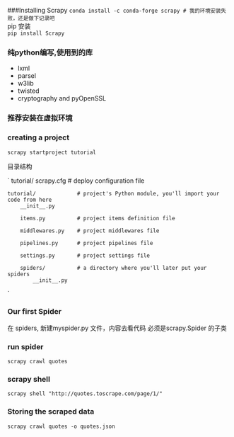 ###Installing Scrapy
 `conda install -c conda-forge scrapy # 我的环境安装失败，还是做下记录吧` <br/>
 pip 安装 <br/>
 `pip install Scrapy`
 
### 纯python编写,使用到的库
 - lxml
 - parsel
 - w3lib
 - twisted
 - cryptography and pyOpenSSL

### 推荐安装在虚拟环境 

### creating a project
`scrapy startproject tutorial`

目录结构

`
tutorial/
    scrapy.cfg            # deploy configuration file

    tutorial/             # project's Python module, you'll import your code from here
        __init__.py

        items.py          # project items definition file

        middlewares.py    # project middlewares file

        pipelines.py      # project pipelines file

        settings.py       # project settings file

        spiders/          # a directory where you'll later put your spiders
            __init__.py
`

### Our first Spider
在 spiders, 新建myspider.py 文件，内容去看代码 必须是scrapy.Spider 的子类

### run spider
`scrapy crawl quotes`

### scrapy shell
`scrapy shell "http://quotes.toscrape.com/page/1/"`

### Storing the scraped data
`scrapy crawl quotes -o quotes.json`